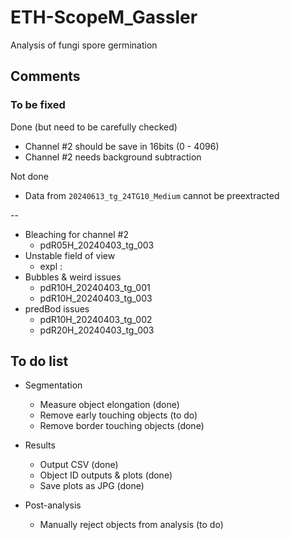 # ETH-ScopeM_Gassler
Analysis of fungi spore germination

## Comments

### To be fixed

Done (but need to be carefully checked)
- Channel #2 should be save in 16bits (0 - 4096)
- Channel #2 needs background subtraction

Not done
- Data from `20240613_tg_24TG10_Medium` cannot be preextracted

--

- Bleaching for channel #2
    - pdR05H_20240403_tg_003 
- Unstable field of view
    - expl : 
- Bubbles & weird issues
    - pdR10H_20240403_tg_001
    - pdR10H_20240403_tg_003
- predBod issues
    - pdR10H_20240403_tg_002
    - pdR20H_20240403_tg_003

## To do list
- Segmentation
    - Measure object elongation (done)
    - Remove early touching objects (to do)
    - Remove border touching objects (done)

- Results
    - Output CSV (done)
    - Object ID outputs & plots (done)
    - Save plots as JPG (done)

- Post-analysis
    - Manually reject objects from analysis (to do)

